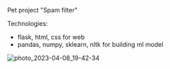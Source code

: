 Pet project "Spam filter"

Technologies:
  - flask, html, css for web
  - pandas, numpy, sklearn, nltk for building ml model
  
![photo_2023-04-08_19-42-34](https://user-images.githubusercontent.com/73434667/230733606-7f80fbdf-4013-4717-aca9-1048f58ce9d6.jpg)
